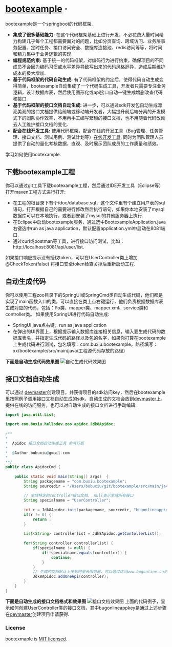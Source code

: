 # [bootexample](https://www.devmaster.cloud/) &middot; 

bootexample是一个springboot的代码框架.

* **集成了很多基础能力:** 在这个代码框架基础上进行开发，不必花费大量时间精力构建几乎每个工程都需要面对的问题，比如分页查询、跨域访问、业务层事务配置、定时任务、接口访问安全、数据库连接池、redis访问等等，将时间和精力集中于业务逻辑的实现.
* **编程规范约束:** 基于统一的代码框架，对编码行为进行约束，确保项目的不同成员不会因为编码习惯或水平差异导致写出来的代码风格迥异，造成后期维护成本的极大增加.
* **基于代码框架的代码自动生成:** 有了代码框架的约定后，使得代码自动生成变得简单，bootexample自动集成了一个代码生成工具，开发者只需要专注业务逻辑，设计数据库表，然后使用图形化或api接口自动一键生成增删改查代码和接口.
* **基于代码框架的接口文档自动生成:** 进一步，可以通过sdk开发包自动生成漂亮美观的接口文档提供给前端或移动端开发者，大幅提升前后端分离的开发模式下的团队协作效率，不用再手工编写繁琐的接口文档，也不用随着代码改动去人工维护接口文档的变化. 
* **配合在线开发工具:** 使用代码框架，配合在线的开发工具（Bug管理、任务管理、接口文档、测试用例、测试计划等）[在线开发工具](http://www.devmaster.cloud/). 同时为团队管理人员提供了自动的量化考核数据，直观、及时展示团队成员的工作质量和绩效。

学习如何使用bootexample.

## 下载bootexample工程

你可以通过git工具下载bootexample工程，然后通过IDE开发工具（Eclipse等）打开maven工程方式进行打开:

* 在工程的根目录下有个/doc/database.sql，这个文件里有个建立用户表的sql语句，打开根据自己的需要进行修改然后执行语句，如果你本地安装了mysql数据库可以在本地执行，或者到安装了mysql的其他服务器上执行.
* 在Eclipse中启动bootexample服务，通过选中BootexampleApplication.java右键选中run as java application，默认配置application.yml中启动在8081端口.
* 通过curl或postman等工具，进行接口访问测试，比如：http://localhost:8081/api/user/list.

如果接口响应提示没有授权token，可以在UserController类上增加 @CheckToken(false) 将接口安全token检查关掉后重新启动工程.

## 自动生成代码

你可以使用工程zoo目录下的SpringUI或SpringCmd类自动生成代码，他们都是实现了main函数入口的类，可以直接在类上点右键运行，他们负责根据数据库表生成对应的代码，包括：Po类、mapper类、mapper.xml、service类和controller类。
如果使用SpringUI进行代码自动生成:

* SpringUI.java点右键，run as java application
* 在弹出的UI界面上，根据提示输入数据库连接相关信息，输入要生成代码的数据库表名，并指定生成代码的路径以及包的名字，如果你打算在bootexample上生成代码进行测试，包名填写：com.buxiu.bootexample，路径填写：xx/bootexample/src/main/java(工程源代码存放的路径)

**下面是自动生成代码效果图**
 ![自动生成代码效果图](http://sagedata.cn/img/ps-3-1.6dec80df.jpg)
## 接口文档自动生成

可以通过 [devmaster](http://www.devmaster.cloud/)创建项目，并获得项目的sdk访问key，然后在bootexample里按照例子调用接口文档自动生成的sdk，自动生成的文档会放到[devmaster](http://www.devmaster.cloud/)上，提供在线的访问服务，也可以对自动生成的接口文档进行手动编辑:

```java
import java.util.List;

import com.buxiu.hellodev.zoo.apidoc.Jdk8Apidoc;
 
/**
*
*  Apidoc 接口文档自动生成工具 命令行版
*
*  @Author bubuxiu@gmail.com
*
**/
public class ApidocCmd {
     
    public static void main(String[] args)  {
        String packagename = "com.buxiu.bootexample";
        String sourcedir = "/Users/bubuxiu/git/bootexample/src/main/java";
        
        // 生成特定的controller接口文档， null表示生成所有接口
        String specialname = "UserController";
        
        int r = Jdk8Apidoc.init(packagename, sourcedir, "bugonlineappkey"); 
        if(r != 0) { 
            return ;
        }
        
        List<String> controllerlist = Jdk8Apidoc.getContollerList();
        
        for(String controller:controllerlist) {
            if(specialname != null) {
                if(!specialname.equals(controller)) {
                    continue;
                }
            } 
            // 生成的文档默认上传到阿里云服务器，可以通过访问www.bugonline.cn进行在线访问和修改
            Jdk8Apidoc.addOneApi(controller);
        }
    }
}
```
**下面是自动生成的接口文档格式和效果图**
 ![接口文档效果图](http://sagedata.cn/img/ps-4-1.2df8caef.jpg)
上面的代码例子，显示如何创建UserController类的接口文档，其中bugonlineappkey是通过上述步骤在[devmaster](http://www.devmaster.cloud/)创建项目申请获得.



### License

bootexmaple is [MIT licensed](./LICENSE).
